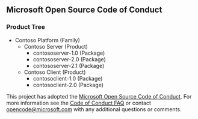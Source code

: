 ## Microsoft Open Source Code of Conduct

### Product Tree

* Contoso Platform (Family)
  * Contoso Server (Product)
    * contososerver-1.0 (Package)
    * contososerver-2.0 (Package)
    * contososerver-2.1 (Package)
  * Contoso Client (Product)
    * contosoclient-1.0 (Package)
    * contosoclient-2.0 (Package)

This project has adopted the [Microsoft Open Source Code of Conduct](https://opensource.microsoft.com/codeofconduct/).
For more information see the [Code of Conduct FAQ](https://opensource.microsoft.com/codeofconduct/faq/) or contact [opencode@microsoft.com](mailto:opencode@microsoft.com) with any additional questions or comments.